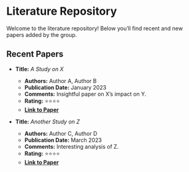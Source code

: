 # Literature Repository

Welcome to the literature repository! Below you’ll find recent and new papers added by the group.

## Recent Papers
- **Title:** _A Study on X_
  - **Authors:** Author A, Author B
  - **Publication Date:** January 2023
  - **Comments:** Insightful paper on X’s impact on Y.
  - **Rating:** ⭐⭐⭐⭐
  - **[Link to Paper](https://doi.org/...)**
  
- **Title:** _Another Study on Z_
  - **Authors:** Author C, Author D
  - **Publication Date:** March 2023
  - **Comments:** Interesting analysis of Z.
  - **Rating:** ⭐⭐⭐⭐
  - **[Link to Paper](https://doi.org/...)**
